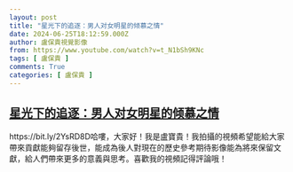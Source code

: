 ```yaml
---
layout: post
title: "星光下的追逐：男人对女明星的倾慕之情"
date: 2024-06-25T18:12:59.000Z
author: 盧保貴視覺影像
from: https://www.youtube.com/watch?v=t_N1bSh9KNc
tags: [ 盧保貴 ]
comments: True
categories: [ 盧保貴 ]
---
```

<!--1719339179000-->
[星光下的追逐：男人对女明星的倾慕之情](https://www.youtube.com/watch?v=t_N1bSh9KNc)
------

<div>
https://bit.ly/2YsRD8D哈嘍，大家好！我是盧寶貴！我拍攝的視頻希望能給大家帶來貢獻能夠留存後世，能成為後人對現在的歷史參考期待影像能為將來保留文獻，給人們帶來更多的意義與思考。喜歡我的視頻記得評論哦！
</div>
